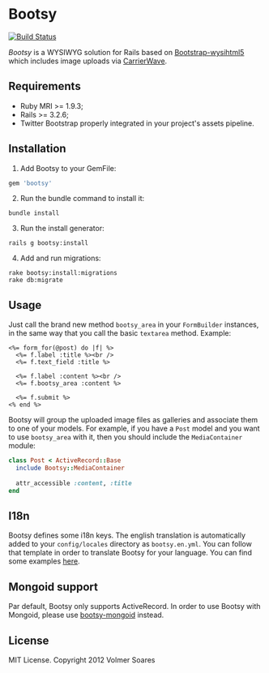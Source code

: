 Bootsy
======
[![Build Status](https://secure.travis-ci.org/volmer/bootsy.png?branch=master)](http://travis-ci.org/volmer/bootsy)

*Bootsy* is a WYSIWYG solution for Rails based on [Bootstrap-wysihtml5](https://github.com/jhollingworth/bootstrap-wysihtml5) which includes image uploads via [CarrierWave](https://github.com/jnicklas/carrierwave).


## Requirements

* Ruby MRI >= 1.9.3;
* Rails >= 3.2.6;
* Twitter Bootstrap properly integrated in your project's assets pipeline.


## Installation

1. Add Bootsy to your GemFile:

  ```ruby
  gem 'bootsy'
  ```

2. Run the bundle command to install it:

  ```console
  bundle install
  ```

3. Run the install generator:
  ```console
  rails g bootsy:install
  ```

4. Add and run migrations:
  ```console
  rake bootsy:install:migrations
  rake db:migrate
  ```


## Usage

Just call the brand new method `bootsy_area` in your `FormBuilder` instances, in the same way that you call the basic `textarea` method. Example:

  ```erb
  <%= form_for(@post) do |f| %>
    <%= f.label :title %><br />
    <%= f.text_field :title %>

    <%= f.label :content %><br />
    <%= f.bootsy_area :content %>
    
    <%= f.submit %>
  <% end %>
  ```

Bootsy will group the uploaded image files as galleries and associate them to one of your models. For example, if you have a `Post` model and you want to use `bootsy_area` with it, then you should include the `MediaContainer` module:

  ```ruby
  class Post < ActiveRecord::Base
    include Bootsy::MediaContainer
    
    attr_accessible :content, :title
  end
  ```


## I18n

Bootsy defines some i18n keys. The english translation is automatically added to your `config/locales` directory as `bootsy.en.yml`. You can follow that template in order to translate Bootsy for your language. You can find some examples [here](https://github.com/volmer/bootsy/tree/master/config/locales).


## Mongoid support

Par default, Bootsy only supports ActiveRecord. In order to use Bootsy with Mongoid, please use [bootsy-mongoid](https://github.com/volmer/bootsy-mongoid) instead.


## License

MIT License. Copyright 2012 Volmer Soares